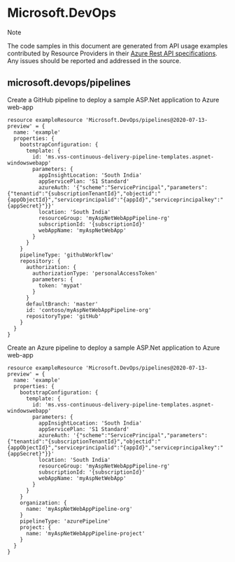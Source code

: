 # Microsoft.DevOps
  
> [!NOTE]
> The code samples in this document are generated from API usage examples contributed by Resource Providers in their [Azure Rest API specifications](https://github.com/Azure/azure-rest-api-specs). Any issues should be reported and addressed in the source.


## microsoft.devops/pipelines

Create a GitHub pipeline to deploy a sample ASP.Net application to Azure web-app
```bicep
resource exampleResource 'Microsoft.DevOps/pipelines@2020-07-13-preview' = {
  name: 'example'
  properties: {
    bootstrapConfiguration: {
      template: {
        id: 'ms.vss-continuous-delivery-pipeline-templates.aspnet-windowswebapp'
        parameters: {
          appInsightLocation: 'South India'
          appServicePlan: 'S1 Standard'
          azureAuth: '{"scheme":"ServicePrincipal","parameters":{"tenantid":"{subscriptionTenantId}","objectid":"{appObjectId}","serviceprincipalid":"{appId}","serviceprincipalkey":"{appSecret}"}}'
          location: 'South India'
          resourceGroup: 'myAspNetWebAppPipeline-rg'
          subscriptionId: '{subscriptionId}'
          webAppName: 'myAspNetWebApp'
        }
      }
    }
    pipelineType: 'githubWorkflow'
    repository: {
      authorization: {
        authorizationType: 'personalAccessToken'
        parameters: {
          token: 'mypat'
        }
      }
      defaultBranch: 'master'
      id: 'contoso/myAspNetWebAppPipeline-org'
      repositoryType: 'gitHub'
    }
  }
}
```

Create an Azure pipeline to deploy a sample ASP.Net application to Azure web-app
```bicep
resource exampleResource 'Microsoft.DevOps/pipelines@2020-07-13-preview' = {
  name: 'example'
  properties: {
    bootstrapConfiguration: {
      template: {
        id: 'ms.vss-continuous-delivery-pipeline-templates.aspnet-windowswebapp'
        parameters: {
          appInsightLocation: 'South India'
          appServicePlan: 'S1 Standard'
          azureAuth: '{"scheme":"ServicePrincipal","parameters":{"tenantid":"{subscriptionTenantId}","objectid":"{appObjectId}","serviceprincipalid":"{appId}","serviceprincipalkey":"{appSecret}"}}'
          location: 'South India'
          resourceGroup: 'myAspNetWebAppPipeline-rg'
          subscriptionId: '{subscriptionId}'
          webAppName: 'myAspNetWebApp'
        }
      }
    }
    organization: {
      name: 'myAspNetWebAppPipeline-org'
    }
    pipelineType: 'azurePipeline'
    project: {
      name: 'myAspNetWebAppPipeline-project'
    }
  }
}
```
